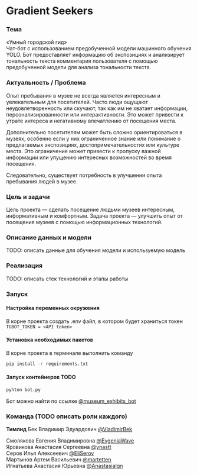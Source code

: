 # Gradient Seekers
### Тема
«Умный городской гид»  
Чат-бот с использованием предобученной модели машинного обучения YOLO. Бот предоставляет информацию об экспозициях и анализирует тональность текста комментария пользователя с помощью предобученной модели для анализа тональности текста.

### Актуальность / Проблема
Опыт пребывания в музее не всегда является интересным и увлекательным для посетителей. Часто люди ощущают неудовлетворенность или скучают, так как им не хватает информации, персонализированности или интерактивности. Это может привести к утрате интереса и негативному впечатлению от посещения места.

Дополнительно посетителям может быть сложно ориентироваться в музеях, особенно если у них ограниченное знание или понимание о предлагаемых экспозициях, достопримечательностях или культуре места. Это ограничение может привести к пропуску важной информации или упущению интересных возможностей во время посещения.

Следовательно, существует потребность в улучшении опыта пребывания людей в музее.

### Цель и задачи
Цель проекта — сделать посещение людьми музеев интересным, информативным и комфортным.
Задача проекта — улучшить опыт от посещения музеев с помощью информационных технологий. 

### Описание данных и модели 
TODO: описать данные для обучения модели и используемую модель

### Реализация 
TODO: описать стек технологий и этапы работы

### Запуск

#### Настройка переменных окружения
В корне проекта создать .env файл, в котором будет храниться токен
```TGBOT_TOKEN = <API token>```

#### Установка необходимых пакетов
В корне проекта в терминале выполнить команду
```bash
pip install -r requirements.txt
```

#### Запуск контейнеров TODO
```bash
pyhton bot.py
```

Бот можно найти по ссылке [@museum_exhibits_bot](t.me/museum_exhibits_bot)

### Команда (TODO описать роли каждого)
**Тимлид**
Бек Владимир Эдуардович  [@VladimirBek](https://github.com/VladimirBek) 

Смолякова Евгения Владимировна [@EvgeniaWave](https://github.com/EvgeniaWave)  
Яровикова Анастасия Сергеевна  [@ynastt](https://github.com/ynastt)  
Серов Илья Алексеевич  [@EliSerov](https://github.com/EliSerov)  
Мартынов Артем Васильевич [@martetten](https://github.com/martetten)  
Игнатьева Анастасия Юрьевна [@AnastasiaIgn](https://github.com/AnastasiaIgn)  

